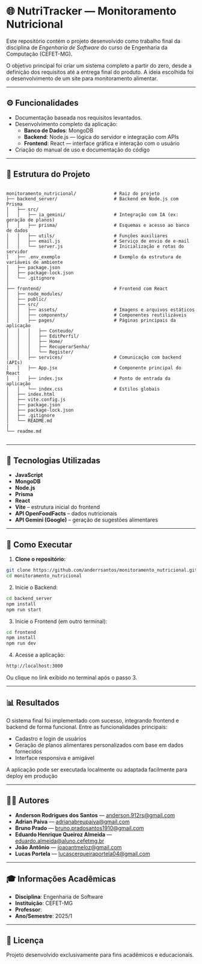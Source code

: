 # 🌐 NutriTracker — Monitoramento Nutricional

Este repositório contém o projeto desenvolvido como trabalho final da disciplina de *Engenharia de Software* do curso de Engenharia da Computação (CEFET-MG).

O objetivo principal foi criar um sistema completo a partir do zero, desde a definição dos requisitos até a entrega final do produto. A ideia escolhida foi o desenvolvimento de um site para monitoramento alimentar.

---

## ⚙️ Funcionalidades

- Documentação baseada nos requisitos levantados.
- Desenvolvimento completo da aplicação:
  - **Banco de Dados**: MongoDB
  - **Backend**: Node.js — lógica do servidor e integração com APIs
  - **Frontend**: React — interface gráfica e interação com o usuário
- Criação do manual de uso e documentação do código

---

## 📁 Estrutura do Projeto

```

monitoramento_nutricional/              # Raiz do projeto
├── backend_server/                     # Backend em Node.js com Prisma
│   ├── src/
│   │   ├── ia_gemini/                  # Integração com IA (ex: geração de planos)
│   │   ├── prisma/                     # Esquemas e acesso ao banco de dados 
│   │   ├── utils/                      # Funções auxiliares
│   │   ├── email.js                    # Serviço de envio de e-mail
│   │   └── server.js                   # Inicialização e rotas do servidor
│   ├── .env_exemplo                    # Exemplo da estrutura de variáveis de ambiente
│   ├── package.json
│   ├── package-lock.json
│   └── .gitignore
│
├── frontend/                           # Frontend com React
│   ├── node_modules/
│   ├── public/
│   ├── src/
│   │   ├── assets/                     # Imagens e arquivos estáticos
│   │   ├── components/                 # Componentes reutilizáveis
│   │   ├── pages/                      # Páginas principais da aplicação
│   │   │   ├── Conteudo/
│   │   │   ├── EditPerfil/
│   │   │   ├── Home/
│   │   │   ├── RecuperarSenha/
│   │   │   └── Register/
│   │   ├── services/                   # Comunicação com backend (APIs)
│   │   ├── App.jsx                     # Componente principal do React
│   │   ├── index.jsx                   # Ponto de entrada da aplicação
│   │   └── index.css                   # Estilos globais
│   ├── index.html
│   ├── vite.config.js
│   ├── package.json
│   ├── package-lock.json
│   ├── .gitignore
│   └── README.md
|
└── readme.md
  

```
---

## 🥪 Tecnologias Utilizadas

- **JavaScript**
- **MongoDB**
- **Node.js**
- **Prisma**
- **React**
- **Vite** – estrutura inicial do frontend
- **API OpenFoodFacts** – dados nutricionais
- **API Gemini (Google)** – geração de sugestões alimentares

---

## 🚀 Como Executar

1. **Clone o repositório:**

```bash
git clone https://github.com/anderrsantos/monitoramento_nutricional.git
cd monitoramento_nutricional
```

2. Inicie o Backend:

```bash
cd backend_server 
npm install
npm run start
```

3. Inicie o Frontend (em outro terminal):

```bash
cd frontend 
npm install
npm run dev
```

4. Acesse a aplicação: 
```bash
http://localhost:3000
```
Ou clique no link exibido no terminal após o passo 3.

---

## 📊 Resultados

O sistema final foi implementado com sucesso, integrando frontend e backend de forma funcional. Entre as funcionalidades principais:

- Cadastro e login de usuários
- Geração de planos alimentares personalizados com base em dados fornecidos
- Interface responsiva e amigável

A aplicação pode ser executada localmente ou adaptada facilmente para deploy em produção

---

## 👩‍💻 Autores

- **Anderson Rodrigues dos Santos** — [anderson.912rs@gmail.com](mailto:anderson.912rs@gmail.com) 
- **Adrian Paiva** — [adrianabreupaiva@gmail.com](mailto:adrianabreupaiva@gmail.com)  
- **Bruno Prado** — [bruno.pradosantos1910@gmail.com](mailto:bruno.pradosantos1910@gmail.com)  
- **Eduardo Henrique Queiroz Almeida** — [eduardo.almeida@aluno.cefetmg.br](mailto:eduardo.almeida@aluno.cefetmg.br)  
- **João Antônio** — [joaoantmeloz@gmail.com ](mailto:joaoantmeloz@gmail.com)  
- **Lucas Portela** — [lucascerqueiraportela04@gmail.com](mailto:lucascerqueiraportela04@gmail.com)  

---

## 🎓 Informações Acadêmicas

- **Disciplina**: Engenharia de Software
- **Instituição**: CEFET-MG  
- **Professor**: 
- **Ano/Semestre**: 2025/1

---

## 📄 Licença

Projeto desenvolvido exclusivamente para fins acadêmicos e educacionais.
